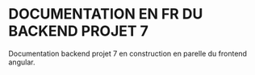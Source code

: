 # DOCUMENTATION EN FR DU BACKEND PROJET 7
Documentation backend projet 7 en construction en parelle du frontend angular.